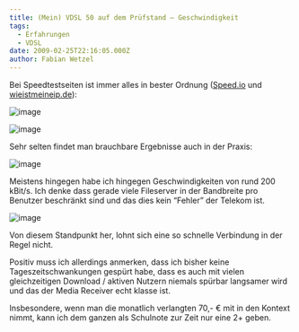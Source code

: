 ```yaml
---
title: (Mein) VDSL 50 auf dem Prüfstand – Geschwindigkeit
tags:
  - Erfahrungen
  - VDSL
date: 2009-02-25T22:16:05.000Z
author: Fabian Wetzel
---
```


Bei Speedtestseiten ist immer alles in bester Ordnung ([Speed.io](http://Speed.io) und [wieistmeineip.de](http://wieistmeineip.de)):

![image](image11.png "image")

![image](image12.png "image")

Sehr selten findet man brauchbare Ergebnisse auch in der Praxis:

![image](image13.png "image")

Meistens hingegen habe ich hingegen Geschwindigkeiten von rund 200 kBit/s. Ich denke dass gerade viele Fileserver in der Bandbreite pro Benutzer beschränkt sind und das dies kein “Fehler” der Telekom ist.

![image](image14.png "image")

Von diesem Standpunkt her, lohnt sich eine so schnelle Verbindung in der Regel nicht.

Positiv muss ich allerdings anmerken, dass ich bisher keine Tageszeitschwankungen gespürt habe, dass es auch mit vielen gleichzeitigen Download / aktiven Nutzern niemals spürbar langsamer wird und das der Media Receiver echt klasse ist.

Insbesondere, wenn man die monatlich verlangten 70,- € mit in den Kontext nimmt, kann ich dem ganzen als Schulnote zur Zeit nur eine 2+ geben.


